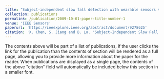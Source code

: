 ```yaml
---
title: "Subject-independent slow fall detection with wearable sensors via deep learning"
collection: publications
permalink: /publication/2009-10-01-paper-title-number-1
venue: 'IEEE Sensors'
paperurl: 'https://ieeexplore.ieee.org/abstract/document/9278625'
citation: 'X. Chen, S. Jiang and B. Lo, "Subject-Independent Slow Fall Detection with Wearable Sensors via Deep Learning," 2020 IEEE SENSORS, Rotterdam, Netherlands, 2020, pp. 1-4, doi: 10.1109/SENSORS47125.2020.9278625.'
---
```


The contents above will be part of a list of publications, if the user clicks the link for the publication than the contents of section will be rendered as a full page, allowing you to provide more information about the paper for the reader. When publications are displayed as a single page, the contents of the above "citation" field will automatically be included below this section in a smaller font.
